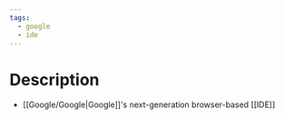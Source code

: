 ```yaml
---
tags:
  - google
  - ide
---
```

# Description
- [[Google/Google|Google]]'s next-generation browser-based [[IDE]]